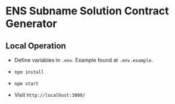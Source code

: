 # ENS Subname Solution Contract Generator

## Local Operation

- Define variables in `.env`. Example found at `.env.example`.
- `npm install`
- `npm start`

- Visit `http://localhost:3000/`